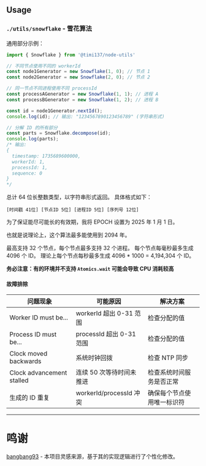 ## Usage

### `./utils/snowflake` - 雪花算法

通用部分示例：
```ts
import { Snowflake } from '@timi137/node-utils'

// 不同节点使用不同的 workerId
const node1Generator = new Snowflake(1, 0); // 节点 1
const node2Generator = new Snowflake(2, 0); // 节点 2

// 同一节点不同进程使用不同 processId
const processAGenerator = new Snowflake(1, 1); // 进程 A
const processBGenerator = new Snowflake(1, 2); // 进程 B

const id = node1Generator.nextId();
console.log(id); // 输出: "1234567890123456789" (字符串形式)

// 分解 ID 的所有部分
const parts = Snowflake.decompose(id);
console.log(parts);
/* 输出:
{
  timestamp: 1735689600000,
  workerId: 1,
  processId: 1,
  sequence: 0
}
*/
```

总计 64 位长整数类型，以字符串形式返回。
具体格式如下：

```text
[时间戳 41位] [节点ID 5位] [进程ID 5位] [序列号 12位]
```

为了保证能尽可能长的有效期，我将 EPOCH 设置为 2025 年 1 月 1 日。

也就是说理论上，这个算法最多能使用到 2094 年。

最高支持 32 个节点，每个节点最多支持 32 个进程。 每个节点每毫秒最多生成 4096 个 ID。 理论上每个节点每秒最多生成 4096 * 1000 = 4,194,304 个 ID。

**务必注意：有的环境并不支持 `Atomics.wait` 可能会导致 CPU 消耗较高**

#### 故障排除

| 问题现象                      | 可能原因                  | 解决方案          |
|---------------------------|-----------------------|---------------|
| Worker ID must be...      | workerId 超出 0-31 范围   | 检查分配的值        |
| Process ID must be...     | processId 超出 0-31 范围  | 检查分配的值        |
| Clock moved backwards     | 系统时钟回拨                | 检查 NTP 同步     |
| Clock advancement stalled | 连续 50 次等待时间未推进        | 检查系统时间服务是否正常  |
| 生成的 ID 重复                 | workerId/processId 冲突 | 确保每个节点使用唯一标识符 |

---

# 鸣谢

[bangbang93](https://github.com/bangbang93/) - 本项目灵感来源，基于其的实现逻辑进行了个性化修改。
